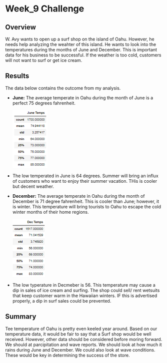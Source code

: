 # Week_9 Challenge

## Overview

W. Avy wants to open up a surf shop on the island of Oahu. However, he needs help analyzing the weahter of this island. He wants to look into the temperatures during the months of June and December. This is important data for his business to be successful. If the weather is too cold, customers will not want to surf or get ice cream. 

## Results

The data below contains the outcome from my analysis.

- <b>June:</b> The average temperate in Oahu during the month of June is a perfect 75 degrees fahrenheit.
  
  ![June Table](https://github.com/LindsayTeeters/Week_9/blob/main/Resources/June%20Temps%20Summary%20Table.png)
  
 - The low temperated in June is 64 degrees. Summer will bring an influx of customers who want to enjoy their summer vacation. THis is cooler but decent weather.
  
 - <b>December:</b> The average temperate in Oahu during the month of December is 71 degree fahrenheit.
 This is cooler than June; however, it is winter. This temperature will bring tourists to Oahu to escape the cold winter months of their home regions.
 
   ![Dec Table](https://github.com/LindsayTeeters/Week_9/blob/main/Resources/Dec%20Temps%20Summary%20Table.png)
 
  - The low typerature in Decmeber is 56. This temperature may cause a dip in sales of ice cream and surfing. The shop could sell/ rent wetsuits that keep customer warm in the Hawaiian winters. IF this is advertised properly, a dip in surf sales could be prevented. 

## Summary

Tee temperature of Oahu is pretty even keeled year around. Based on our temperature data, it would be fair to say that a Surf shop would be well received. However, other data should be considered before moring forward. We should at parcipitation and wave reports. We should look at how much it rains during June and December. We could also look at wave conditions. These would be key in determining the success of the store. 
 

   
   


